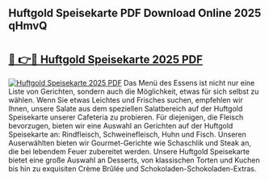 ## Huftgold Speisekarte PDF Download Online 2025 qHmvQ

# <h2><a href="http://gccyc5.nevu.top/?p=Huftgold+Speisekarte">🔗 👉🔴 Huftgold Speisekarte 2025 PDF</a></h2>

[![Huftgold Speisekarte 2025 PDF](https://i.imgur.com/dBaPXMq.png)](http://gccyc5.nevu.top/?p=Huftgold+Speisekarte)
Das Menü des Essens ist nicht nur eine Liste von Gerichten, sondern auch die Möglichkeit, etwas für sich selbst zu wählen. Wenn Sie etwas Leichtes und Frisches suchen, empfehlen wir Ihnen, unsere Salate aus dem speziellen Salatbereich auf der Huftgold Speisekarte unserer Cafeteria zu probieren. Für diejenigen, die Fleisch bevorzugen, bieten wir eine Auswahl an Gerichten auf der Huftgold Speisekarte an: Rindfleisch, Schweinefleisch, Huhn und Fisch. Unseren Auserwählten bieten wir Gourmet-Gerichte wie Schaschlik und Steak an, die bei lebendem Feuer zubereitet werden. Unsere Huftgold Speisekarte bietet eine große Auswahl an Desserts, von klassischen Torten und Kuchen bis hin zu exquisiten Crème Brûlée und Schokoladen-Schokoladen-Extras.
